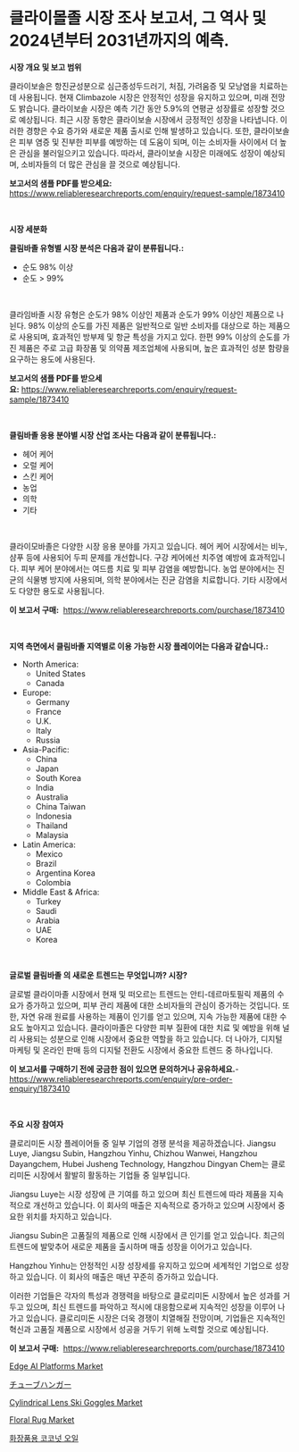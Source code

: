 <p><h1>클라이몰졸 시장 조사 보고서, 그 역사 및 2024년부터 2031년까지의 예측.</h1></p><p><strong>시장 개요 및 보고 범위</strong></p>
<p><p>클라이보솔은 항진균성분으로 심근종성두드러기, 처짐, 가려움증 및 모낭염을 치료하는 데 사용됩니다. 현재 Climbazole 시장은 안정적인 성장을 유지하고 있으며, 미래 전망도 밝습니다. 클라이보솔 시장은 예측 기간 동안 5.9%의 연평균 성장률로 성장할 것으로 예상됩니다. 최근 시장 동향은 클라이보솔 시장에서 긍정적인 성장을 나타냅니다. 이러한 경향은 수요 증가와 새로운 제품 출시로 인해 발생하고 있습니다. 또한, 클라이보솔은 피부 염증 및 진부한 피부를 예방하는 데 도움이 되며, 이는 소비자들 사이에서 더 높은 관심을 불러일으키고 있습니다. 따라서, 클라이보솔 시장은 미래에도 성장이 예상되며, 소비자들의 더 많은 관심을 끌 것으로 예상됩니다.</p></p>
<p><strong>보고서의 샘플 PDF를 받으세요:</strong> <a href="https://www.reliableresearchreports.com/enquiry/request-sample/1873410">https://www.reliableresearchreports.com/enquiry/request-sample/1873410</a></p>
<p>&nbsp;</p>
<p><strong>시장 세분화</strong></p>
<p><strong>클림바졸 유형별 시장 분석은 다음과 같이 분류됩니다.:</strong></p>
<p><ul><li>순도 98% 이상</li><li>순도 > 99%</li></ul></p>
<p>&nbsp;</p>
<p><p>클라임바졸 시장 유형은 순도가 98% 이상인 제품과 순도가 99% 이상인 제품으로 나뉜다. 98% 이상의 순도를 가진 제품은 일반적으로 일반 소비자를 대상으로 하는 제품으로 사용되며, 효과적인 방부제 및 항균 특성을 가지고 있다. 한편 99% 이상의 순도를 가진 제품은 주로 고급 화장품 및 의약품 제조업체에 사용되며, 높은 효과적인 성분 함량을 요구하는 용도에 사용된다.</p></p>
<p><strong>보고서의 샘플 PDF를 받으세요:</strong>&nbsp;<a href="https://www.reliableresearchreports.com/enquiry/request-sample/1873410">https://www.reliableresearchreports.com/enquiry/request-sample/1873410</a></p>
<p>&nbsp;</p>
<p><strong> 클림바졸 응용 분야별 시장 산업 조사는 다음과 같이 분류됩니다.:</strong></p>
<p><ul><li>헤어 케어</li><li>오럴 케어</li><li>스킨 케어</li><li>농업</li><li>의학</li><li>기타</li></ul></p>
<p>&nbsp;</p>
<p><p>클라이모바졸은 다양한 시장 응용 분야를 가지고 있습니다. 헤어 케어 시장에서는 비누, 샴푸 등에 사용되어 두피 문제를 개선합니다. 구강 케어에선 치주염 예방에 효과적입니다. 피부 케어 분야에서는 여드름 치료 및 피부 감염을 예방합니다. 농업 분야에서는 진균의 식물병 방지에 사용되며, 의학 분야에서는 진균 감염을 치료합니다. 기타 시장에서도 다양한 용도로 사용됩니다.</p></p>
<p><strong>이 보고서 구매:</strong>&nbsp; <a href="https://www.reliableresearchreports.com/purchase/1873410">https://www.reliableresearchreports.com/purchase/1873410</a></p>
<p>&nbsp;</p>
<p><strong>지역 측면에서 클림바졸 지역별로 이용 가능한 시장 플레이어는 다음과 같습니다.:</strong></p>
<p><ul>
    <li>
        North America:
        <ul>
            <li>United States</li>
            <li>Canada</li>
        </ul>
    </li>
    <li>
        Europe:
        <ul>
            <li>Germany</li>
            <li>France</li>
            <li>U.K.</li>
            <li>Italy</li>
            <li>Russia</li>
        </ul>
    </li>
    <li>
        Asia-Pacific:
        <ul>
            <li>China</li>
            <li>Japan</li>
            <li>South Korea</li>
            <li>India</li>
            <li>Australia</li>
            <li>China Taiwan</li>
            <li>Indonesia</li>
            <li>Thailand</li>
            <li>Malaysia</li>
        </ul>
    </li>
    <li>
        Latin America:
        <ul>
            <li>Mexico</li>
            <li>Brazil</li>
            <li>Argentina Korea</li>
            <li>Colombia</li>
        </ul>
    </li>
    <li>
        Middle East & Africa:
        <ul>
            <li>Turkey</li>
            <li>Saudi</li>
            <li>Arabia</li>
            <li>UAE</li>
            <li>Korea</li>
        </ul>
    </li>
    </ul></p>
<p>&nbsp;</p>
<p><strong>글로벌 클림바졸 의 새로운 트렌드는 무엇입니까? 시장?</strong></p>
<p><p>글로벌 클라이마졸 시장에서 현재 및 떠오르는 트렌드는 안티-데르마토필릭 제품의 수요가 증가하고 있으며, 피부 관리 제품에 대한 소비자들의 관심이 증가하는 것입니다. 또한, 자연 유래 원료를 사용하는 제품이 인기를 얻고 있으며, 지속 가능한 제품에 대한 수요도 높아지고 있습니다. 클라이마졸은 다양한 피부 질환에 대한 치료 및 예방을 위해 널리 사용되는 성분으로 인해 시장에서 중요한 역할을 하고 있습니다. 더 나아가, 디지털 마케팅 및 온라인 판매 등의 디지털 전환도 시장에서 중요한 트렌드 중 하나입니다.</p></p>
<p><strong>이 보고서를 구매하기 전에 궁금한 점이 있으면 문의하거나 공유하세요.</strong>- <a href="https://www.reliableresearchreports.com/enquiry/pre-order-enquiry/1873410">https://www.reliableresearchreports.com/enquiry/pre-order-enquiry/1873410</a></p>
<p>&nbsp;</p>
<p><strong>주요 시장 참여자</strong></p>
<p><p>클로리미돈 시장 플레이어들 중 일부 기업의 경쟁 분석을 제공하겠습니다. Jiangsu Luye, Jiangsu Subin, Hangzhou Yinhu, Chizhou Wanwei, Hangzhou Dayangchem, Hubei Jusheng Technology, Hangzhou Dingyan Chem는 클로리미돈 시장에서 활발히 활동하는 기업들 중 일부입니다.</p><p>Jiangsu Luye는 시장 성장에 큰 기여를 하고 있으며 최신 트렌드에 따라 제품을 지속적으로 개선하고 있습니다. 이 회사의 매출은 지속적으로 증가하고 있으며 시장에서 중요한 위치를 차지하고 있습니다.</p><p>Jiangsu Subin은 고품질의 제품으로 인해 시장에서 큰 인기를 얻고 있습니다. 최근의 트렌드에 발맞추어 새로운 제품을 출시하며 매출 성장을 이어가고 있습니다.</p><p>Hangzhou Yinhu는 안정적인 시장 성장세를 유지하고 있으며 세계적인 기업으로 성장하고 있습니다. 이 회사의 매출은 매년 꾸준히 증가하고 있습니다.</p><p>이러한 기업들은 각자의 특성과 경쟁력을 바탕으로 클로리미돈 시장에서 높은 성과를 거두고 있으며, 최신 트렌드를 파악하고 적시에 대응함으로써 지속적인 성장을 이루어 나가고 있습니다. 클로리미돈 시장은 더욱 경쟁이 치열해질 전망이며, 기업들은 지속적인 혁신과 고품질 제품으로 시장에서 성공을 거두기 위해 노력할 것으로 예상됩니다.</p></p>
<p><strong>이 보고서 구매:</strong>&nbsp;&nbsp;<a href="https://www.reliableresearchreports.com/purchase/1873410">https://www.reliableresearchreports.com/purchase/1873410</a></p>
<p><p><a href="https://view.publitas.com/reportprime-1/edge-ai-platforms-market-size-furnishes-valuable-information-encompassing-market-share-market-trends-and-projections-spanning-from-2024-to-2031/">Edge AI Platforms Market</a></p><p><a href="https://github.com/adcxff01450218/Market-Research-Report-List-1/blob/main/61387703007.md">チューブハンガー</a></p><p><a href="https://issuu.com/reportprime-2/docs/cylindrical-lens-ski-goggles-market-size-2030.pptx">Cylindrical Lens Ski Goggles Market</a></p><p><a href="https://florentine-yuzu-f42.notion.site/Floral-Rug-Market-Research-Report-Provides-Critical-Insights-that-can-help-Shape-Business-Developmen-a0f5291a9ae5438685a64eaadb2a91f5">Floral Rug Market</a></p><p><a href="https://github.com/vsn7qpua81q/Market-Research-Report-List-1/blob/main/69441762639.md">화장품용 코코넛 오일</a></p></p>
